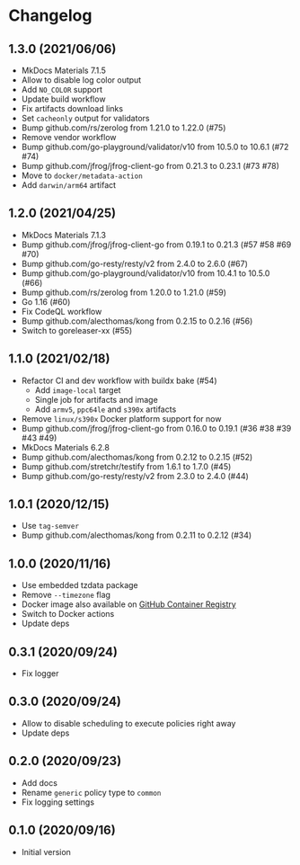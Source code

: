 # Changelog

## 1.3.0 (2021/06/06)

* MkDocs Materials 7.1.5
* Allow to disable log color output
* Add `NO_COLOR` support
* Update build workflow
* Fix artifacts download links
* Set `cacheonly` output for validators
* Bump github.com/rs/zerolog from 1.21.0 to 1.22.0 (#75)
* Remove vendor workflow
* Bump github.com/go-playground/validator/v10 from 10.5.0 to 10.6.1 (#72 #74)
* Bump github.com/jfrog/jfrog-client-go from 0.21.3 to 0.23.1 (#73 #78)
* Move to `docker/metadata-action`
* Add `darwin/arm64` artifact

## 1.2.0 (2021/04/25)

* MkDocs Materials 7.1.3
* Bump github.com/jfrog/jfrog-client-go from 0.19.1 to 0.21.3 (#57 #58 #69 #70)
* Bump github.com/go-resty/resty/v2 from 2.4.0 to 2.6.0 (#67)
* Bump github.com/go-playground/validator/v10 from 10.4.1 to 10.5.0 (#66)
* Bump github.com/rs/zerolog from 1.20.0 to 1.21.0 (#59)
* Go 1.16 (#60)
* Fix CodeQL workflow
* Bump github.com/alecthomas/kong from 0.2.15 to 0.2.16 (#56)
* Switch to goreleaser-xx (#55)

## 1.1.0 (2021/02/18)

* Refactor CI and dev workflow with buildx bake (#54)
    * Add `image-local` target
    * Single job for artifacts and image
    * Add `armv5`, `ppc64le` and `s390x` artifacts
* Remove `linux/s390x` Docker platform support for now
* Bump github.com/jfrog/jfrog-client-go from 0.16.0 to 0.19.1 (#36 #38 #39 #43 #49)
* MkDocs Materials 6.2.8
* Bump github.com/alecthomas/kong from 0.2.12 to 0.2.15 (#52)
* Bump github.com/stretchr/testify from 1.6.1 to 1.7.0 (#45)
* Bump github.com/go-resty/resty/v2 from 2.3.0 to 2.4.0 (#44)

## 1.0.1 (2020/12/15)

* Use `tag-semver`
* Bump github.com/alecthomas/kong from 0.2.11 to 0.2.12 (#34)

## 1.0.0 (2020/11/16)

* Use embedded tzdata package
* Remove `--timezone` flag
* Docker image also available on [GitHub Container Registry](https://github.com/users/crazy-max/packages/container/package/artifactory-cleanup)
* Switch to Docker actions
* Update deps

## 0.3.1 (2020/09/24)

* Fix logger

## 0.3.0 (2020/09/24)

* Allow to disable scheduling to execute policies right away
* Update deps

## 0.2.0 (2020/09/23)

* Add docs
* Rename `generic` policy type to `common`
* Fix logging settings

## 0.1.0 (2020/09/16)

* Initial version
